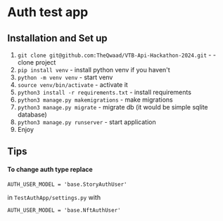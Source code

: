 # Auth test app

## Installation and Set up

1. ```git clone git@github.com:TheQwaad/VTB-Api-Hackathon-2024.git``` - - clone project
2. ```pip install venv``` - install python venv if you haven't
3. ```python -m venv venv``` - start venv
4. ```source venv/bin/activate``` - activate it
5. ```python3 install -r requirements.txt``` - install requirements
6. ```python3 manage.py makemigrations``` - make migrations
7. ```python3 manage.py migrate``` - migrate db (it would be simple sqlite database)
8. ```python3 manage.py runserver``` - start application
9. Enjoy

## Tips
#### To change auth type replace
```python3
AUTH_USER_MODEL = 'base.StoryAuthUser'
```
in ```TestAuthApp/settings.py``` with
```python3
AUTH_USER_MODEL = 'base.NftAuthUser'
```